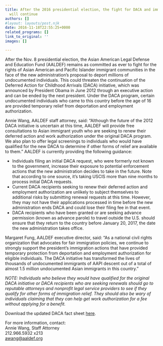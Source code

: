 ```yaml
---
title: After the 2016 presidential election, the fight for DACA and immigrant rights
  will continue
authors: []
#layout: layouts/post.njk
date: 2016-11-18T22:55:25+0000
related_programs: []
link_to_original: ''
images: []

---
```

After the Nov. 8 presidential election, the Asian American Legal Defense and
Education Fund (AALDEF) remains as committed as ever to fight for the rights of
Asian American and Pacific Islander immigrant communities in the face of the new
administration’s proposal to deport millions of undocumented individuals. This
could threaten the continuation of the Deferred Action for Childhood Arrivals
(DACA) initiative, which was announced by President Obama in June 2012 through
an executive action and can be ended by the next president. Under the DACA
program, certain undocumented individuals who came to this country before the
age of 16 are provided temporary relief from deportation and employment
authorization.

Annie Wang, AALDEF staff attorney, said: “Although the future of the 2012 DACA
initiative is uncertain at this time, AALDEF will provide free consultations to
Asian immigrant youth who are seeking to renew their deferred action and work
authorization under the original DACA program. We also plan to offer legal
screenings to individuals who would have qualified for the new DACA to determine
if other forms of relief are available to them.” AALDEF is currently providing
the following guidance:

* Individuals filing an initial DACA request, who were formerly not known to the government, increase their exposure to potential enforcement actions that the new administration decides to take in the future. Note that according to one source, it’s taking USCIS more than nine months to process initial DACA requests.
* Current DACA recipients seeking to renew their deferred action and employment authorization are unlikely to subject themselves to additional risks by submitting renewal requests at this time. However, they may not have their applications processed in time before the new administration ends DACA and could lose their filing fee in that event.
* DACA recipients who have been granted or are seeking advance permission (known as advance parole) to travel outside the U.S. should ensure that they return to the country before January 20, 2017, the date the new administration takes office.

Margaret Fung, AALDEF executive director, said: “As a national civil rights
organization that advocates for fair immigration policies, we continue to
strongly support the president’s immigration actions that have provided
temporary protection from deportation and employment authorization for eligible
individuals. The DACA initiative has transformed the lives of thousands of
undocumented immigrants of AAPI descent out of a total of almost 1.5 million
undocumented Asian immigrants in this country.”

_NOTE: Individuals who believe they would have qualified for the original DACA
initiative or DACA recipients who are seeking renewals should go to reputable
attorneys and nonprofit legal service providers to see if they qualify for other
forms of immigration relief. They should also be wary of individuals claiming
that they can help get work authorization for a fee without applying for a
benefit._

Download the updated DACA fact sheet [here](/uploads/pdf/DACARevFactSheet11.28.16.pdf).

For more information, contact:  
Annie Wang, Staff Attorney  
212\.966.5932 x213  
awang@aaldef.org